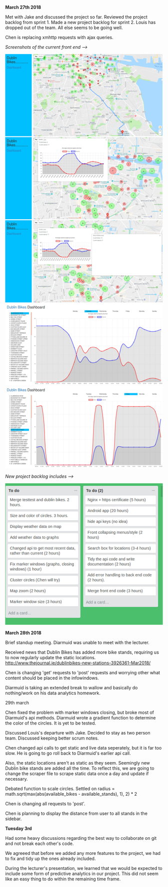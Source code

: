 **March 27th 2018**

Met with Jake and discussed the project so far. Reviewed the project backlog from sprint 1. Made a new project backlog for sprint 2.
Louis has dropped out of the team. All else seems to be going well.

Chen is replacing xmhttp requests with ajax queries.

*Screenshots of the current front end -->*

![alt](images/s11.png)
![alt](images/s12.png)
![alt](images/s13.png)
![alt](images/s14.png)
![alt](images/s15.png)

*New project backlog includes -->*

![picture](https://github.com/Ematrix163/Dublin_bikes/blob/master/docs/Dublin%20Bikes%20Sprint%202%20%20%20Trello.png)


**March 28th 2018**

Brief standup meeting. Diarmuid was unable to meet with the lecturer.

Received news that Dublin Bikes has added more bike stands, requiring us to now regularly update the static locations.
http://www.thejournal.ie/dublinbikes-new-stations-3926361-Mar2018/

Chen is changing 'get' requests to 'post' requests and worrying other what content should be placed in the infowindows.

Diarmuid is taking an extended break to wallow and basically do nothing/work on his data analytics homework.



29th march

Chen fixed the problem with marker windows closing, but broke most of Diarmuid's api methods. Diarmuid wrote a gradient function to determine the color of the circles. It is yet to be tested.

Discussed Louis's departure with Jake. Decided to stay as two person team. Discussed keeping better scrum notes.

Chen changed api calls to get static and live data seperately, but it is far too slow. He is going to go roll back to Diarmuid's earlier api call.

Also, the static locations aren't as static as they seem. Seemingly new Dublin bike stands are added all the time. To reflect this, we are going to change the scraper file to scrape static data once a day and update if necessary.


Debated function to scale circles. Settled on radius = math.sqrt(max(abs(available_bikes - available_stands), 1), 2) * 2

Chen is changing all requests to 'post'.

Chen is planning to display the distance from user to all stands in the sidebar.

**Tuesday 3rd**

Had some heavy discussions regarding the best way to collaborate on git and not break each other's code.

We agreeed that before we added any more features to the project, we had to fix and tidy up the ones already included.

During the lecturer's presentation, we learned that we would be expected to include some form of predictive analytics in our project. This did not seem like an easy thing to do within the remaining time frame.
